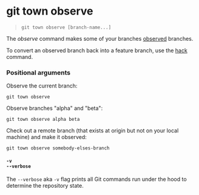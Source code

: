 # git town observe

> `git town observe [branch-name...]`

The _observe_ command makes some of your branches
[observed](../branch-types.md#observed-branches) branches.

To convert an observed branch back into a feature branch, use the
[hack](hack.md) command.

### Positional arguments

Observe the current branch:

```fish
git town observe
```

Observe branches "alpha" and "beta":

```fish
git town observe alpha beta
```

Check out a remote branch (that exists at origin but not on your local machine)
and make it observed:

```fish
git town observe somebody-elses-branch
```

#### `-v`<br>`--verbose`

The `--verbose` aka `-v` flag prints all Git commands run under the hood to
determine the repository state.
